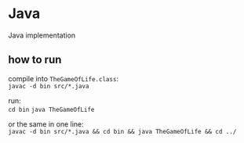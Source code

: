 # Java

Java implementation  

## how to run

compile into `TheGameOfLife.class`:  
`javac -d bin src/*.java`

run:  
`cd bin`
`java TheGameOfLife`
  
  
or the same in one line:  
`javac -d bin src/*.java && cd bin && java TheGameOfLife && cd ../`
